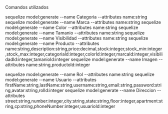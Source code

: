 

Comandos utilizados

sequelize model:generate --name Categoria --attributes name:string  
sequelize model:generate --name Marca --attributes name:string 
sequelize model:generate --name Color --attributes name:string
sequelize model:generate --name Tamanio --attributes name:string
sequelize model:generate --name Visibilidad --attributes name:string
sequelize model:generate --name Producto --attributes name:string,description:string,price:decimal,stock:integer,stock_min:integer,stock_max:integer,categoriaId:integer,colorId:integer,marcaId:integer,visibilidadId:integer,tamanioId:integer
sequelize model:generate --name Imagen --attributes name:string,productoId:integer

sequelize model:generate --name Rol --attributes name:string
sequelize model:generate --name Usuario --attributes firstName:string,lastName:string,username:string,email:string,password:string,avatar:string,rolId:integer
sequelize model:generate --name Direccion --attributes street:string,number:integer,city:string,state:string,floor:integer,apartment:string,cp:string,phoneNumber:integer,usuarioId:integer

 

